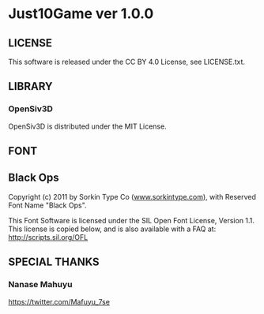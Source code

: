 # Just10Game  ver 1.0.0

## LICENSE

This software is released under the CC BY 4.0 License, see LICENSE.txt.

## LIBRARY

### OpenSiv3D
OpenSiv3D is distributed under the MIT License.

## FONT

## Black Ops
Copyright (c) 2011 by Sorkin Type Co (www.sorkintype.com),
with Reserved Font Name "Black Ops".

This Font Software is licensed under the SIL Open Font License, Version 1.1.
This license is copied below, and is also available with a FAQ at:
http://scripts.sil.org/OFL

## SPECIAL THANKS

### Nanase Mahuyu
https://twitter.com/Mafuyu_7se

